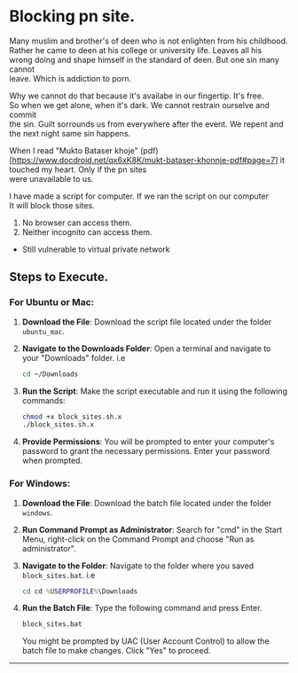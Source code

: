 # Blocking pn site.
<p>
Many muslim and brother's of deen who is not enlighten from his childhood.<br>
Rather he came to deen at his college or university life. Leaves all his <br> wrong doing and shape himself in the standard of deen. But one sin many cannot<br> leave. Which is addiction to porn.
</p>

Why we cannot do that because it's availabe in our fingertip. It's free.<br>
So when we get alone, when it's dark. We cannot restrain ourselve and commit <br> the sin. Guilt sorrounds us from everywhere after the event. We repent and the next night same sin happens.<br>

When I read "Mukto Bataser khoje" (pdf)[https://www.docdroid.net/qx6xK8K/mukt-bataser-khonnje-pdf#page=7] it touched my heart. Only if the pn sites <br> were unavailable to us. 

I have made a script for computer. If we ran the script on our computer <br>
It will block those sites.
1) No browser can access them.
2) Neither incognito can access them.

* Still vulnerable to virtual private network

## Steps to Execute.

### For Ubuntu or Mac:

1. **Download the File**: Download the script file located under the folder `ubuntu_mac`.

2. **Navigate to the Downloads Folder**: Open a terminal and navigate to your "Downloads" folder.
i.e
    ```bash
    cd ~/Downloads
    ```

3. **Run the Script**: Make the script executable and run it using the following commands:

    ```bash
    chmod +x block_sites.sh.x
    ./block_sites.sh.x
    ```

4. **Provide Permissions**: You will be prompted to enter your computer's password to grant the necessary permissions. Enter your password when prompted.

### For Windows:

1. **Download the File**: Download the batch file located under the folder `windows`.

2. **Run Command Prompt as Administrator**: Search for "cmd" in the Start Menu, right-click on the Command Prompt and choose "Run as administrator".

3. **Navigate to the Folder**: Navigate to the folder where you saved `block_sites.bat`.
i.e
    ```cmd
    cd cd %USERPROFILE%\Downloads

    ```

4. **Run the Batch File**: Type the following command and press Enter.

    ```cmd
    block_sites.bat
    ```

    You might be prompted by UAC (User Account Control) to allow the batch file to make changes. Click "Yes" to proceed.

---

